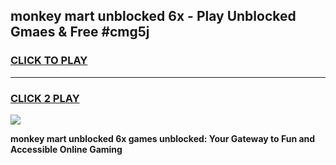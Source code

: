 
## monkey mart unblocked 6x - Play Unblocked Gmaes & Free #cmg5j
<h3>
<a href="https://news.freeplayer.one?title=monkey_mart_unblocked_6x&ref=24F">CLICK TO PLAY</a></h3>
<hr>

<h3>
<a href="https://news.freeplayer.one?title=monkey_mart_unblocked_6x&ref=24F">CLICK 2 PLAY</a>
  
</h3>

<a href="https://news.freeplayer.one?title=monkey_mart_unblocked_6x&ref=24F/"><img src="https://clearcache.store/games.png"></a>


**monkey mart unblocked 6x games unblocked: Your Gateway to Fun and Accessible Online Gaming**

